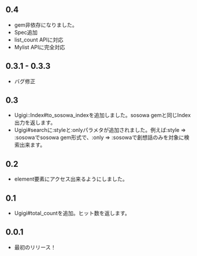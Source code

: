 ## 0.4

* gem非依存になりました。
* Spec追加
* list_count APIに対応
* Mylist APIに完全対応

## 0.3.1 - 0.3.3
* バグ修正

## 0.3
* Ugigi::Index#to_sosowa_indexを追加しました。sosowa gemと同じIndex出力を返します。
* Ugigi#searchに:styleと:onlyパラメタが追加されました。例えば:style => :sosowaでsosowa gem形式で、:only => :sosowaで創想話のみを対象に検索出来ます。

## 0.2
* element要素にアクセス出来るようにしました。

## 0.1
* Ugigi#total_countを追加。ヒット数を返します。

## 0.0.1
* 最初のリリース！